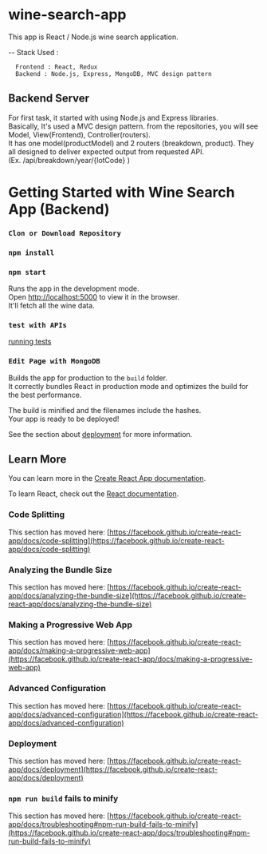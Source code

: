 # wine-search-app

This app is React / Node.js wine search application.

-- Stack Used : 

      Frontend : React, Redux
      Backend : Node.js, Express, MongoDB, MVC design pattern
      
## Backend Server

For first task, it started with using Node.js and Express libraries. <br>
Basically, It's used a MVC design pattern. from the repositories, you will see Model, View(Frontend), Controller(routers).<br>
It has one model(productModel) and 2 routers (breakdown, product). They all designed to deliver expected output from requested API.
<br>(Ex. /api/breakdown/year/{lotCode} )


# Getting Started with Wine Search App (Backend)

### `Clon or Download Repository`

### `npm install`

### `npm start`

Runs the app in the development mode.\
Open [http://localhost:5000](http://localhost:5000/products) to view it in the browser.\
It'll fetch all the wine data.


### `test with APIs`

[running tests](http://localhost:5000/breakdown/year-variety/{lotCode})


### `Edit Page with MongoDB`

Builds the app for production to the `build` folder.\
It correctly bundles React in production mode and optimizes the build for the best performance.

The build is minified and the filenames include the hashes.\
Your app is ready to be deployed!

See the section about [deployment](https://facebook.github.io/create-react-app/docs/deployment) for more information.


## Learn More

You can learn more in the [Create React App documentation](https://facebook.github.io/create-react-app/docs/getting-started).

To learn React, check out the [React documentation](https://reactjs.org/).

### Code Splitting

This section has moved here: [https://facebook.github.io/create-react-app/docs/code-splitting](https://facebook.github.io/create-react-app/docs/code-splitting)

### Analyzing the Bundle Size

This section has moved here: [https://facebook.github.io/create-react-app/docs/analyzing-the-bundle-size](https://facebook.github.io/create-react-app/docs/analyzing-the-bundle-size)

### Making a Progressive Web App

This section has moved here: [https://facebook.github.io/create-react-app/docs/making-a-progressive-web-app](https://facebook.github.io/create-react-app/docs/making-a-progressive-web-app)

### Advanced Configuration

This section has moved here: [https://facebook.github.io/create-react-app/docs/advanced-configuration](https://facebook.github.io/create-react-app/docs/advanced-configuration)

### Deployment

This section has moved here: [https://facebook.github.io/create-react-app/docs/deployment](https://facebook.github.io/create-react-app/docs/deployment)

### `npm run build` fails to minify

This section has moved here: [https://facebook.github.io/create-react-app/docs/troubleshooting#npm-run-build-fails-to-minify](https://facebook.github.io/create-react-app/docs/troubleshooting#npm-run-build-fails-to-minify)
